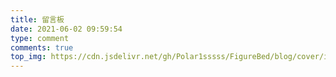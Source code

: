 ```yaml
---
title: 留言板
date: 2021-06-02 09:59:54
type: comment
comments: true
top_img: https://cdn.jsdelivr.net/gh/Polar1sssss/FigureBed/blog/cover/index_img.jpg 
---
```


